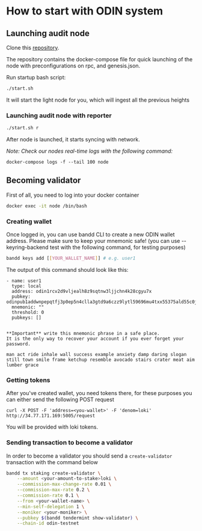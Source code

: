 # How to start with ODIN system

## Launching audit node

Clone this [repository](https://github.com/GeoDB-Limited/odin-testnet-public-tools).

The repository contains the docker-compose file for quick launching of the node with preconfigurations on rpc, and genesis.json.

Run startup bash script:
```bash
./start.sh
```

It will start the light node for you, which will ingest all the previous heights

### Launching audit node with reporter
```bash
./start.sh r
```

After node is launched, it starts syncing with network.

_Note: Check our nodes real-time logs with the following command:_

```docker-compose logs -f --tail 100 node```

## Becoming validator
First of all, you need to log into your docker container

```bash
docker exec -it node /bin/bash
```
### Creating wallet
Once logged in, you can use bandd CLI to create a new ODIN wallet address. Please make sure to keep your mnemonic safe!
(you can use --keyring-backend test with the following command, for testing purposes)
```bash
bandd keys add [[YOUR_WALLET_NAME]] # e.g. user1
```

The output of this command should look like this:

```
- name: user1
  type: local
  address: odin1rcv2d9vljealh8z9sqtnw3ljjchn4k28cgyu7x
  pubkey: odinpub1addwnpepqtfj3p0ep5n4clla3gtd9a6czz9lytl59696mu4txx55375ald55c0jz2j9
  mnemonic: ""
  threshold: 0
  pubkeys: []


**Important** write this mnemonic phrase in a safe place.
It is the only way to recover your account if you ever forget your password.

man act ride inhale wall success example anxiety damp daring slogan still town smile frame ketchup resemble avocado stairs crater meat aim lumber grace
```

### Getting tokens
After you've created wallet, you need tokens there, for these purposes you can either send the following POST request
```
curl -X POST -F 'address=<you-wallet>' -F 'denom=loki' http://34.77.171.169:5005/request
```
You will be provided with loki tokens.

### Sending transaction to become a validator
In order to become a validator you should send a ```create-validator``` transaction with the command below
```bash
bandd tx staking create-validator \
    --amount <your-amount-to-stake>loki \
    --commission-max-change-rate 0.01 \
    --commission-max-rate 0.2 \
    --commission-rate 0.1 \
    --from <your-wallet-name> \
    --min-self-delegation 1 \
    --moniker <your-moniker> \
    --pubkey $(bandd tendermint show-validator) \
    --chain-id odin-testnet
```